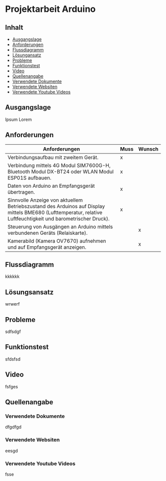 # Projektarbeit Arduino

## Inhalt
- [Ausgangslage](#ausgangslage)
- [Anforderungen](#anforderungen)
- [Flussdiagramm](#flussdiagramm)
- [Lösungansatz](#lösungsansatz)
- [Probleme](#probleme)
- [Funktionstest](#funktionstest)
- [Video](#video)
- [Quellenangabe](#quellenangabe)
-  [Verwendete Dokumente](#verwendete_dokumente)
-  [Verwendete Websiten](#verwendete_websiten)
-  [Verwendete Youtube Videos](#verwendete_youtube_videos)

## Ausgangslage
Ipsum Lorem

## Anforderungen
|Anforderungen|Muss|Wunsch|
|----------------------|----|----|
|Verbindungsaufbau mit zweitem Gerät.| x ||
|Verbindung mittels 4G Modul SIM7600G-H, Bluetooth Modul DX-BT24 oder WLAN Modul ESP01S aufbauen.| x ||
|Daten von Arduino an Empfangsgerät übertragen.| x ||
|Sinnvolle Anzeige von aktuellem Betriebszustand des Arduinos auf Display mittels BME680 (Lufttemperatur, relative Luftfeuchtigkeit und barometrischer Druck).| x ||
|Steuerung von Ausgängen an Arduino mittels verbundenen Geräts (Relaiskarte).|| x |
|Kamerabild (Kamera OV7670) aufnehmen und auf Empfangsgerät anzeigen.|| x |

## Flussdiagramm
kkkkkk

## Lösungsansatz
wrwerf

## Probleme
sdfsdgf

## Funktionstest
sfdsfsd

## Video
fsfges

## Quellenangabe
### Verwendete Dokumente
dfgdfgd

### Verwendete Websiten
eesgd
### Verwendete Youtube Videos
fsse
